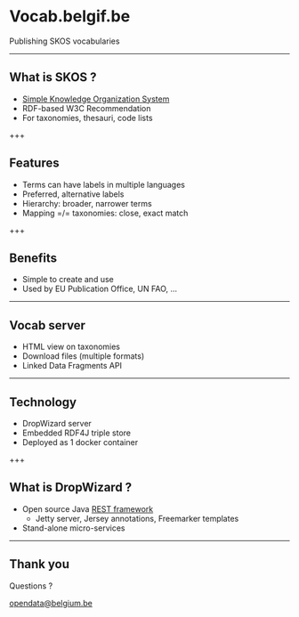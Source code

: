 # Vocab.belgif.be

Publishing SKOS vocabularies

---
## What is SKOS ?

- [Simple Knowledge Organization System](https://www.w3.org/2004/02/skos/)
- RDF-based W3C Recommendation
- For taxonomies, thesauri, code lists

+++

## Features

- Terms can have labels in multiple languages
- Preferred, alternative labels
- Hierarchy: broader, narrower terms
- Mapping =/= taxonomies: close, exact match

+++

## Benefits

- Simple to create and use
- Used by EU Publication Office, UN FAO, ...

---

## Vocab server

- HTML view on taxonomies
- Download files (multiple formats)
- Linked Data Fragments API

--- 

## Technology

- DropWizard server
- Embedded RDF4J triple store
- Deployed as 1 docker container

+++

## What is DropWizard ?

- Open source Java [REST framework](http://www.dropwizard.io)
  - Jetty server, Jersey annotations, Freemarker templates
- Stand-alone micro-services

---

## Thank you

Questions ? 

[opendata@belgium.be](mailto:opendata@belgium.be)